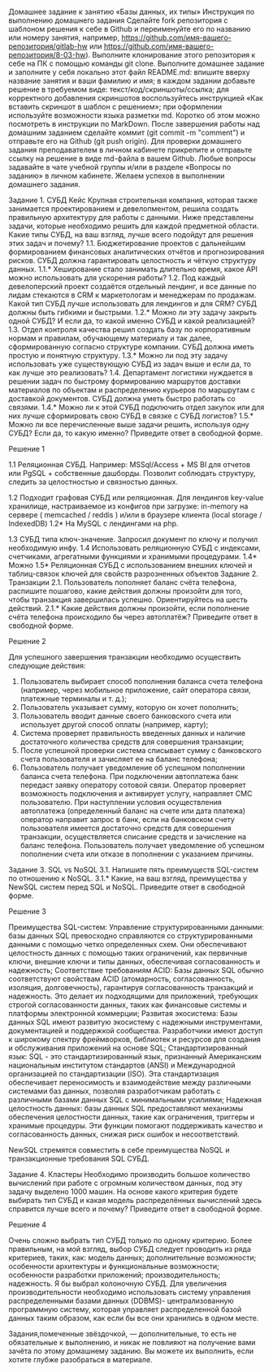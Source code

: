 Домашнее задание к занятию «Базы данных, их типы»
Инструкция по выполнению домашнего задания
Сделайте fork репозитория c шаблоном решения к себе в Github и переименуйте его по названию или номеру занятия, например, https://github.com/имя-вашего-репозитория/gitlab-hw или https://github.com/имя-вашего-репозитория/8-03-hw).
Выполните клонирование этого репозитория к себе на ПК с помощью команды git clone.
Выполните домашнее задание и заполните у себя локально этот файл README.md:
впишите вверху название занятия и ваши фамилию и имя;
в каждом задании добавьте решение в требуемом виде: текст/код/скриншоты/ссылка;
для корректного добавления скриншотов воспользуйтесь инструкцией «Как вставить скриншот в шаблон с решением»;
при оформлении используйте возможности языка разметки md. Коротко об этом можно посмотреть в инструкции по MarkDown.
После завершения работы над домашним заданием сделайте коммит (git commit -m "comment") и отправьте его на Github (git push origin).
Для проверки домашнего задания преподавателем в личном кабинете прикрепите и отправьте ссылку на решение в виде md-файла в вашем Github.
Любые вопросы задавайте в чате учебной группы и/или в разделе «Вопросы по заданию» в личном кабинете.
Желаем успехов в выполнении домашнего задания.

Задание 1. СУБД
Кейс
Крупная строительная компания, которая также занимается проектированием и девелопментом, решила создать правильную архитектуру для работы с данными. Ниже представлены задачи, которые необходимо решить для каждой предметной области.
Какие типы СУБД, на ваш взгляд, лучше всего подойдут для решения этих задач и почему?
1.1. Бюджетирование проектов с дальнейшим формированием финансовых аналитических отчётов и прогнозирования рисков. СУБД должна гарантировать целостность и чёткую структуру данных.
1.1.* Хеширование стало занимать длительно время, какое API можно использовать для ускорения работы?
1.2. Под каждый девелоперский проект создаётся отдельный лендинг, и все данные по лидам стекаются в CRM к маркетологам и менеджерам по продажам. Какой тип СУБД лучше использовать для лендингов и для CRM? СУБД должны быть гибкими и быстрыми.
1.2.* Можно ли эту задачу закрыть одной СУБД? И если да, то какой именно СУБД и какой реализацией?
1.3. Отдел контроля качества решил создать базу по корпоративным нормам и правилам, обучающему материалу и так далее, сформированную согласно структуре компании. СУБД должна иметь простую и понятную структуру.
1.3.* Можно ли под эту задачу использовать уже существующую СУБД из задач выше и если да, то как лучше это реализовать?
1.4. Департамент логистики нуждается в решении задач по быстрому формированию маршрутов доставки материалов по объектам и распределению курьеров по маршрутам с доставкой документов. СУБД должна уметь быстро работать со связями.
1.4.* Можно ли к этой СУБД подключить отдел закупок или для них лучше сформировать свою СУБД в связке с СУБД логистов?
1.5.* Можно ли все перечисленные выше задачи решить, используя одну СУБД? Если да, то какую именно?
Приведите ответ в свободной форме.

Решение 1

1.1 Реляционная СУБД. Например: MSSql/Access + MS BI для отчетов или PgSQL + собственные дашборды. Позволит соблюдать структуру, следить за целостностью и связностью данных.

1.2 Подходит графовая СУБД или реляционная. Для лендингов key-value хранилище, настраиваемое из конфигов при загрузке: in-memory на сервере ( memcached / reddis ) и/или в браузере клиента (local storage / IndexedDB)
1.2* На MySQL с лендингами на php.

1.3 СУБД типа ключ-значение. Запросил документ по ключу и получил необходимую инфу.
1.4 Использовать реляционную СУБД с индексами, счетчиками, агрегатными функциями и хранимыми процедурами.
1.4* Можно
1.5* Реляционная СУБД c использованием внешних ключей и таблиц-связок ключей для свойств разрозненных объектов
Задание 2. Транзакции
2.1. Пользователь пополняет баланс счёта телефона, распишите пошагово, какие действия должны произойти для того, чтобы транзакция завершилась успешно. Ориентируйтесь на шесть действий.
2.1.* Какие действия должны произойти, если пополнение счёта телефона происходило бы через автоплатёж?
Приведите ответ в свободной форме.

Решение 2

Для успешного завершения транзакции необходимо осуществить следующие действия:
1. Пользователь выбирает способ пополнения баланса счета телефона (например, через мобильное приложение, сайт оператора связи, платежные терминалы и т. д.);
2. Пользователь указывает сумму, которую он хочет пополнить;
3. Пользователь вводит данные своего банковского счета или использует другой способ оплаты (например, карту);
4. Система проверяет правильность введенных данных и наличие достаточного количества средств для совершения транзакции;
5. После успешной проверки система списывает сумму с банковского счета пользователя и зачисляет ее на баланс телефона;
6. Пользователь получает уведомление об успешном пополнении баланса счета телефона.
При подключении автоплатежа банк передаст заявку оператору сотовой связи. Оператор проверяет возможность подключения и активирует услугу, направляет СМС пользователю. При наступлении условия осуществления автоплатежа (определенный баланс на счете или дата платежа) оператор направит запрос в банк, если на банковском счету пользователя имеется достаточно средств для совершения транзакции, осуществляется списание средств и зачисление на баланс телефона. Пользователь получает уведомление об успешном пополнении счета или отказе в пополнении с указанием причины. 

Задание 3. SQL vs NoSQL
3.1. Напишите пять преимуществ SQL-систем по отношению к NoSQL.
3.1.* Какие, на ваш взгляд, преимущества у NewSQL систем перед SQL и NoSQL.
Приведите ответ в свободной форме.

Решение 3

Преимущества SQL-систем:
Управление структурированными данными: базы данных SQL превосходно справляются со структурированными данными с помощью четко определенных схем. Они обеспечивают целостность данных с помощью таких ограничений, как первичные ключи, внешние ключи и типы данных, обеспечивая согласованность и надежность;
Соответствие требованиям ACID: Базы данных SQL обычно соответствуют свойствам ACID (атомарность, согласованность, изоляция, долговечность), гарантируя согласованность транзакций и надежность. Это делает их подходящими для приложений, требующих строгой согласованности данных, таких как финансовые системы и платформы электронной коммерции;
Развитая экосистема: Базы данных SQL имеют развитую экосистему с надежными инструментами, документацией и поддержкой сообщества. Разработчики имеют доступ к широкому спектру фреймворков, библиотек и ресурсов для создания и обслуживания приложений на основе SQL;
Стандартизированный язык: SQL - это стандартизированный язык, признанный Американским национальным институтом стандартов (ANSI) и Международной организацией по стандартизации (ISO). Эта стандартизация обеспечивает переносимость и взаимодействие между различными системами баз данных, позволяя разработчикам работать с различными базами данных SQL с минимальными усилиями;
Надежная целостность данных: базы данных SQL предоставляют механизмы обеспечения целостности данных, такие как ограничения, триггеры и хранимые процедуры. Эти функции помогают поддерживать качество и согласованность данных, снижая риск ошибок и несоответствий.

NewSQL стремятся совместить в себе преимущества NoSQL и транзакционные требования SQL СУБД.


Задание 4. Кластеры
Необходимо производить большое количество вычислений при работе с огромным количеством данных, под эту задачу выделено 1000 машин.
На основе какого критерия будете выбирать тип СУБД и какая модель распределённых вычислений здесь справится лучше всего и почему?
Приведите ответ в свободной форме.

Решение 4

Очень сложно выбрать тип СУБД только по одному критерию. Более правильным, на мой взгляд, выбор СУБД следует проводить из ряда критериев, таких, как:
модель данных;
дополнительные возможности;
особенности архитектуры и функциональные возможности;
особенности разработки приложений;
производительность;
надежность.
Я бы выбрал колоночную СУБД. Для увеличения производительности необходимо использовать систему управления распределенными базами данных (DDBMS)- централизованную программную систему, которая управляет распределенной базой данных таким образом, как если бы все они хранились в одном месте.


Задания,помеченные звёздочкой, — дополнительные, то есть не обязательные к выполнению, и никак не повлияют на получение вами зачёта по этому домашнему заданию. Вы можете их выполнить, если хотите глубже разобраться в материале.

